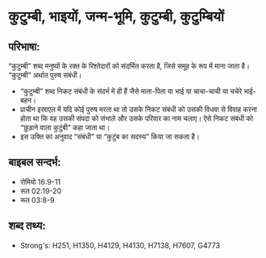 # कुटुम्बी, भाइयों, जन्म-भूमि, कुटुम्बी, कुटुम्बियों #

## परिभाषा: ##

“कुटुम्बी” शब्द मनुष्यों के रक्त के रिश्तेदारों को संदर्भित करता है, जिसे समूह के रूप में माना जाता है। “कुटुम्बी” अर्थात पुरुष संबंधी।

* “कुटुम्बी” शब्द निकट संबंधी के संदर्भ में ही हैं जैसे माता-पिता या भाई या चाचा-चाची या चचेरे भाई-बहन।
* प्राचीन इस्राएल में यदि कोई पुरुष मरता था तो उसके निकट संबंधी को उसकी विधवा से विवाह करना होता था कि वह उसकी संपदा को संभाले और उसके परिवार का नाम चलाए। ऐसे निकट संबंधी को “छुड़ाने वाला कुटुंबी” कहा जाता था।
* इस उक्ति का अनुवाद “संबंधी” या “कुटुंब का सदस्य” किया जा सकता है।
 
## बाइबल सन्दर्भ: ##

* रोमियो 16:9-11
* रूत 02:19-20
* रूत 03:8-9

## शब्द तथ्य: ##

* Strong's: H251, H1350, H4129, H4130, H7138, H7607, G4773
